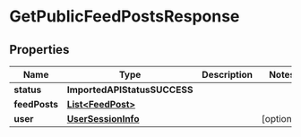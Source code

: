 

# GetPublicFeedPostsResponse


## Properties

| Name | Type | Description | Notes |
|------------ | ------------- | ------------- | -------------|
|**status** | **ImportedAPIStatusSUCCESS** |  |  |
|**feedPosts** | [**List&lt;FeedPost&gt;**](FeedPost.md) |  |  |
|**user** | [**UserSessionInfo**](UserSessionInfo.md) |  |  [optional] |



